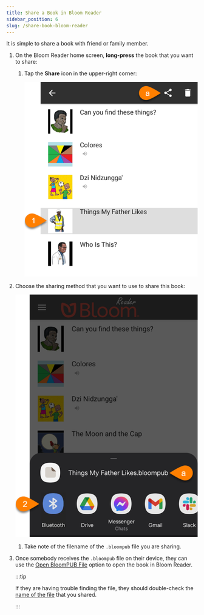 ```yaml
---
title: Share a Book in Bloom Reader
sidebar_position: 6
slug: /share-book-bloom-reader
---
```




It is simple to share a book with friend or family member.

1. On the Bloom Reader home screen, **long-press** the book that you want to share:
	1. Tap the **Share** icon in the upper-right corner:

		![](./share-book-bloom-reader.e4afcbd2-ab90-4d5d-96b9-91d8a73ebefa.png)

2. Choose the sharing method that you want to use to share this book:

	![](./share-book-bloom-reader.6e7fb90f-88c6-4050-8cdb-c8c93ec8dc2a.png)

	1. Take note of the filename of the `.bloompub` file you are sharing.
3. Once somebody receives the `.bloompub` file on their device, they can use the [Open BloomPUB File](/get-books-bloom-reader#0c2e2d830dcd4b769af3d29c24ac0e3c) option to open the book in Bloom Reader.

	:::tip
	
	If they are having trouble finding the file, they should double-check the [name of the file](/share-book-bloom-reader#df102754d3624911b7b1d16b88cc8f06) that you shared.
	
	:::
	
	

